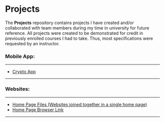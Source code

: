 # Projects

The **Projects** repository contains projects I have created and/or collaborated with team members during my time in university for future reference. All projects were created to be demonstrated for credit in previously enrolled courses I had to take. Thus, most specifications were requested by an instructor.

### Mobile App:
***
* [Crypto App](https://github.com/GioGonzalez212/Mobile-App)
***
### Websites:
***
* [Home Page Files (Websites joined together in a single home page)]()
* [Home Page Browser Link]()
***
